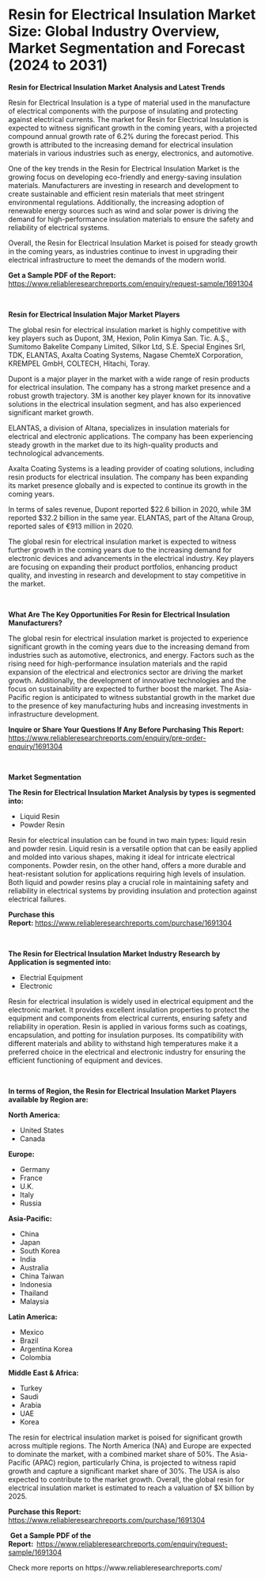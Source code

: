 <p><h1>Resin for Electrical Insulation Market Size: Global Industry Overview, Market Segmentation and Forecast (2024 to 2031)</h1></p><p><strong>Resin for Electrical Insulation Market Analysis and Latest Trends</strong></p>
<p><p>Resin for Electrical Insulation is a type of material used in the manufacture of electrical components with the purpose of insulating and protecting against electrical currents. The market for Resin for Electrical Insulation is expected to witness significant growth in the coming years, with a projected compound annual growth rate of 6.2% during the forecast period. This growth is attributed to the increasing demand for electrical insulation materials in various industries such as energy, electronics, and automotive.</p><p>One of the key trends in the Resin for Electrical Insulation Market is the growing focus on developing eco-friendly and energy-saving insulation materials. Manufacturers are investing in research and development to create sustainable and efficient resin materials that meet stringent environmental regulations. Additionally, the increasing adoption of renewable energy sources such as wind and solar power is driving the demand for high-performance insulation materials to ensure the safety and reliability of electrical systems.</p><p>Overall, the Resin for Electrical Insulation Market is poised for steady growth in the coming years, as industries continue to invest in upgrading their electrical infrastructure to meet the demands of the modern world.</p></p>
<p><strong>Get a Sample PDF of the Report:&nbsp;</strong> <a href="https://www.reliableresearchreports.com/enquiry/request-sample/1691304">https://www.reliableresearchreports.com/enquiry/request-sample/1691304</a></p>
<p>&nbsp;</p>
<p><strong>Resin for Electrical Insulation Major Market Players</strong></p>
<p><p>The global resin for electrical insulation market is highly competitive with key players such as Dupont, 3M, Hexion, Polin Kimya San. Tic. A.Ş., Sumitomo Bakelite Company Limited, Silkor Ltd, S.E. Special Engines Srl, TDK, ELANTAS, Axalta Coating Systems, Nagase ChemteX Corporation, KREMPEL GmbH, COLTECH, Hitachi, Toray. </p><p>Dupont is a major player in the market with a wide range of resin products for electrical insulation. The company has a strong market presence and a robust growth trajectory. 3M is another key player known for its innovative solutions in the electrical insulation segment, and has also experienced significant market growth. </p><p>ELANTAS, a division of Altana, specializes in insulation materials for electrical and electronic applications. The company has been experiencing steady growth in the market due to its high-quality products and technological advancements. </p><p>Axalta Coating Systems is a leading provider of coating solutions, including resin products for electrical insulation. The company has been expanding its market presence globally and is expected to continue its growth in the coming years. </p><p>In terms of sales revenue, Dupont reported $22.6 billion in 2020, while 3M reported $32.2 billion in the same year. ELANTAS, part of the Altana Group, reported sales of €913 million in 2020.</p><p>The global resin for electrical insulation market is expected to witness further growth in the coming years due to the increasing demand for electronic devices and advancements in the electrical industry. Key players are focusing on expanding their product portfolios, enhancing product quality, and investing in research and development to stay competitive in the market.</p></p>
<p>&nbsp;</p>
<p><strong>What Are The Key Opportunities For Resin for Electrical Insulation Manufacturers?</strong></p>
<p><p>The global resin for electrical insulation market is projected to experience significant growth in the coming years due to the increasing demand from industries such as automotive, electronics, and energy. Factors such as the rising need for high-performance insulation materials and the rapid expansion of the electrical and electronics sector are driving the market growth. Additionally, the development of innovative technologies and the focus on sustainability are expected to further boost the market. The Asia-Pacific region is anticipated to witness substantial growth in the market due to the presence of key manufacturing hubs and increasing investments in infrastructure development.</p></p>
<p><strong>Inquire or Share Your Questions If Any Before Purchasing This Report:</strong> <a href="https://www.reliableresearchreports.com/enquiry/pre-order-enquiry/1691304">https://www.reliableresearchreports.com/enquiry/pre-order-enquiry/1691304</a></p>
<p>&nbsp;</p>
<p><strong>Market Segmentation</strong></p>
<p><strong>The Resin for Electrical Insulation Market Analysis by types is segmented into:</strong></p>
<p><ul><li>Liquid Resin</li><li>Powder Resin</li></ul></p>
<p><p>Resin for electrical insulation can be found in two main types: liquid resin and powder resin. Liquid resin is a versatile option that can be easily applied and molded into various shapes, making it ideal for intricate electrical components. Powder resin, on the other hand, offers a more durable and heat-resistant solution for applications requiring high levels of insulation. Both liquid and powder resins play a crucial role in maintaining safety and reliability in electrical systems by providing insulation and protection against electrical failures.</p></p>
<p><strong>Purchase this Report:&nbsp;</strong><a href="https://www.reliableresearchreports.com/purchase/1691304">https://www.reliableresearchreports.com/purchase/1691304</a></p>
<p>&nbsp;</p>
<p><strong>The Resin for Electrical Insulation Market Industry Research by Application is segmented into:</strong></p>
<p><ul><li>Electrial Equipment</li><li>Electronic</li></ul></p>
<p><p>Resin for electrical insulation is widely used in electrical equipment and the electronic market. It provides excellent insulation properties to protect the equipment and components from electrical currents, ensuring safety and reliability in operation. Resin is applied in various forms such as coatings, encapsulation, and potting for insulation purposes. Its compatibility with different materials and ability to withstand high temperatures make it a preferred choice in the electrical and electronic industry for ensuring the efficient functioning of equipment and devices.</p></p>
<p>&nbsp;</p>
<p><strong>In terms of Region, the Resin for Electrical Insulation Market Players available by Region are:</strong></p>
<p>
    <p> <strong> North America: </strong>
        <ul>
            <li>United States</li>
            <li>Canada</li>
        </ul>
        </p> 
    <p> <strong> Europe: </strong>
        <ul>
            <li>Germany</li>
            <li>France</li>
            <li>U.K.</li>
            <li>Italy</li>
            <li>Russia</li>
        </ul>
        </p> 
    <p> <strong> Asia-Pacific: </strong>
        <ul>
            <li>China</li>
            <li>Japan</li>
            <li>South Korea</li>
            <li>India</li>
            <li>Australia</li>
            <li>China Taiwan</li>
            <li>Indonesia</li>
            <li>Thailand</li>
            <li>Malaysia</li>
        </ul>
        </p> 
    <p> <strong> Latin America: </strong>
        <ul>
            <li>Mexico</li>
            <li>Brazil</li>
            <li>Argentina Korea</li>
            <li>Colombia</li>
        </ul>
        </p> 
    <p> <strong> Middle East & Africa: </strong>
        <ul>
            <li>Turkey</li>
            <li>Saudi</li>
            <li>Arabia</li>
            <li>UAE</li>
            <li>Korea</li>
        </ul>
    </p>
    </p>
<p><p>The resin for electrical insulation market is poised for significant growth across multiple regions. The North America (NA) and Europe are expected to dominate the market, with a combined market share of 50%. The Asia-Pacific (APAC) region, particularly China, is projected to witness rapid growth and capture a significant market share of 30%. The USA is also expected to contribute to the market growth. Overall, the global resin for electrical insulation market is estimated to reach a valuation of $X billion by 2025.</p></p>
<p><strong>Purchase this Report: </strong><a href="https://www.reliableresearchreports.com/purchase/1691304">https://www.reliableresearchreports.com/purchase/1691304</a></p>
<p>&nbsp;<strong>Get a Sample PDF of the Report:&nbsp;&nbsp;</strong><a href="https://www.reliableresearchreports.com/enquiry/request-sample/1691304">https://www.reliableresearchreports.com/enquiry/request-sample/1691304</a></p>
<p><strong></strong></p>
<p>Check more reports on https://www.reliableresearchreports.com/</p>